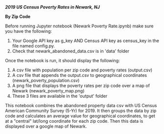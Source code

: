 ***2019 US Census Poverty Rates in Newark, NJ***

**By Zip Code**

Before running Jupyter notebook (Newark Poverty Rate.ipynb) make sure you have the following:

1. Your Google API key as g_key AND Census API key as census_key in the file named config.py.
2. Check that newark_abandoned_data.csv is in 'data' folder

Once the notebook is run, it should display the following:
1. A csv file with population per zip code and poverty rates (output.csv)
2. A csv file that appends the output.csv to geographical coordinates (newark_poverty_population.csv)
3. A png file that displays the poverty rates per zip code over a map of Newark (newark_poverty_map.png)
4. These 3 files are available in the 'output' folder

This notebook combines the abandoned property data csv with US Census American Community Survey (5-Yr) for 2019.
It then groups the data by zip code and calculates an average value for geographical coordinates, to get at a "central" lat/long coordinate for each zip code. Then this data is displayed over a google map of Newark.
